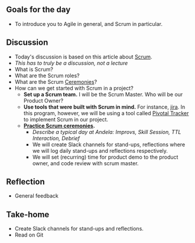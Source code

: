 ## Goals for the day
* To introduce you to Agile in general, and Scrum in particular.

## Discussion
* Today's discussion is based on this article about [Scrum](https://www.atlassian.com/agile/scrum).
* *This has to truly be a discussion, not a lecture*
* What is Scrum?
* What are the Scrum roles?
* What are the Scrum [Ceremonies](https://www.atlassian.com/agile/ceremonies)? 
* How can we get started with Scrum in a project? 
    * __Set up a Scrum team.__ I will be the Scrum Master. Who will be our Product Owner?
    * __Use tools that were built with Scrum in mind.__ For instance, [jira](https://www.atlassian.com/agile/how-to-do-scrum-with-jira-software). In this program, however, we will be using a tool called [Pivotal Tracker](pivotaltracker.com) to implement Scrum in our project.
    * __[Practice Scrum ceremonies](https://www.atlassian.com/agile/ceremonies).__ 
        * *Describe a typical day at Andela: Improvs, Skill Session, TTL Interaction, Debrief*
        * We will create Slack channels for stand-ups, reflections where we will log daily stand-ups and reflections respectively.
        * We will set (recurring) time for product demo to the product owner, and code review with scrum master. 

## Reflection
* General feedback

## Take-home
* Create Slack channels for stand-ups and reflections.
* Read on Git
